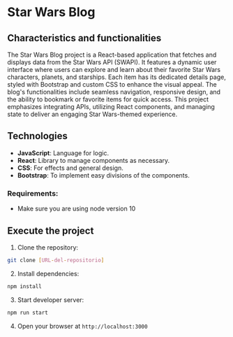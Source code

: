 # Star Wars Blog 

## Characteristics and functionalities

The Star Wars Blog project is a React-based application that fetches and displays data from the Star Wars API (SWAPI). It features a dynamic user interface where users can explore and learn about their favorite Star Wars characters, planets, and starships. Each item has its dedicated details page, styled with Bootstrap and custom CSS to enhance the visual appeal. The blog's functionalities include seamless navigation, responsive design, and the ability to bookmark or favorite items for quick access. This project emphasizes integrating APIs, utilizing React components, and managing state to deliver an engaging Star Wars-themed experience.


## Technologies

- **JavaScript**: Language for logic.
- **React**: Library to manage components as necessary.
- **CSS**: For effects and general design.
- **Bootstrap**: To implement easy divisions of the components.

### Requirements:
- Make sure you are using node version 10

## Execute the project

1. Clone the repository:
```bash
git clone [URL-del-repositorio]
```

2. Install dependencies:
```bash
npm install
```

3. Start developer server:
```bash
npm run start
```

4. Open your browser at `http://localhost:3000`






